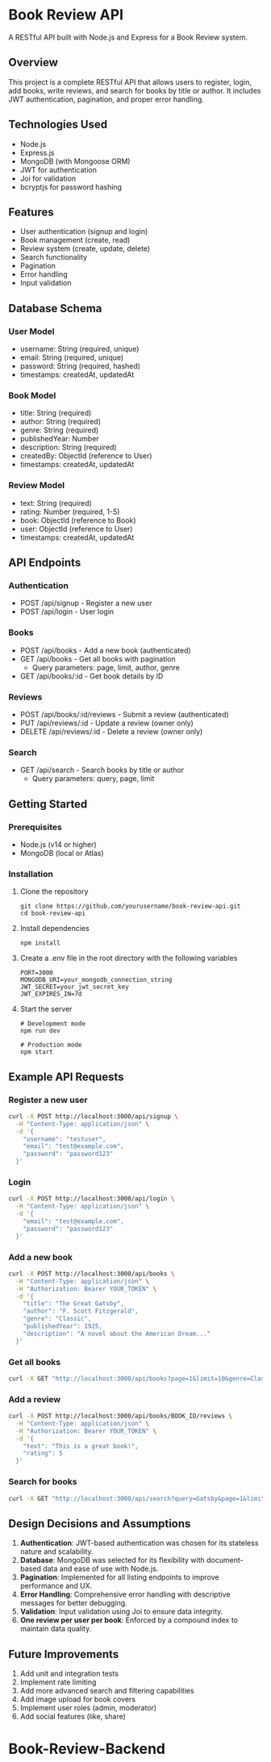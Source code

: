 # Book Review API

A RESTful API built with Node.js and Express for a Book Review system.

## Overview

This project is a complete RESTful API that allows users to register, login, add books, write reviews, and search for books by title or author. It includes JWT authentication, pagination, and proper error handling.

## Technologies Used

- Node.js
- Express.js
- MongoDB (with Mongoose ORM)
- JWT for authentication
- Joi for validation
- bcryptjs for password hashing

## Features

- User authentication (signup and login)
- Book management (create, read)
- Review system (create, update, delete)
- Search functionality
- Pagination
- Error handling
- Input validation

## Database Schema

### User Model
- username: String (required, unique)
- email: String (required, unique)
- password: String (required, hashed)
- timestamps: createdAt, updatedAt

### Book Model
- title: String (required)
- author: String (required)
- genre: String (required)
- publishedYear: Number
- description: String (required)
- createdBy: ObjectId (reference to User)
- timestamps: createdAt, updatedAt

### Review Model
- text: String (required)
- rating: Number (required, 1-5)
- book: ObjectId (reference to Book)
- user: ObjectId (reference to User)
- timestamps: createdAt, updatedAt

## API Endpoints

### Authentication
- POST /api/signup - Register a new user
- POST /api/login - User login

### Books
- POST /api/books - Add a new book (authenticated)
- GET /api/books - Get all books with pagination
  - Query parameters: page, limit, author, genre
- GET /api/books/:id - Get book details by ID

### Reviews
- POST /api/books/:id/reviews - Submit a review (authenticated)
- PUT /api/reviews/:id - Update a review (owner only)
- DELETE /api/reviews/:id - Delete a review (owner only)

### Search
- GET /api/search - Search books by title or author
  - Query parameters: query, page, limit

## Getting Started

### Prerequisites
- Node.js (v14 or higher)
- MongoDB (local or Atlas)

### Installation

1. Clone the repository
   ```
   git clone https://github.com/yourusername/book-review-api.git
   cd book-review-api
   ```

2. Install dependencies
   ```
   npm install
   ```

3. Create a .env file in the root directory with the following variables
   ```
   PORT=3000
   MONGODB_URI=your_mongodb_connection_string
   JWT_SECRET=your_jwt_secret_key
   JWT_EXPIRES_IN=7d
   ```

4. Start the server
   ```
   # Development mode
   npm run dev
   
   # Production mode
   npm start
   ```

## Example API Requests

### Register a new user
```bash
curl -X POST http://localhost:3000/api/signup \
  -H "Content-Type: application/json" \
  -d '{
    "username": "testuser",
    "email": "test@example.com",
    "password": "password123"
  }'
```

### Login
```bash
curl -X POST http://localhost:3000/api/login \
  -H "Content-Type: application/json" \
  -d '{
    "email": "test@example.com",
    "password": "password123"
  }'
```

### Add a new book
```bash
curl -X POST http://localhost:3000/api/books \
  -H "Content-Type: application/json" \
  -H "Authorization: Bearer YOUR_TOKEN" \
  -d '{
    "title": "The Great Gatsby",
    "author": "F. Scott Fitzgerald",
    "genre": "Classic",
    "publishedYear": 1925,
    "description": "A novel about the American Dream..."
  }'
```

### Get all books
```bash
curl -X GET "http://localhost:3000/api/books?page=1&limit=10&genre=Classic"
```

### Add a review
```bash
curl -X POST http://localhost:3000/api/books/BOOK_ID/reviews \
  -H "Content-Type: application/json" \
  -H "Authorization: Bearer YOUR_TOKEN" \
  -d '{
    "text": "This is a great book!",
    "rating": 5
  }'
```

### Search for books
```bash
curl -X GET "http://localhost:3000/api/search?query=Gatsby&page=1&limit=10"
```

## Design Decisions and Assumptions

1. **Authentication**: JWT-based authentication was chosen for its stateless nature and scalability.
2. **Database**: MongoDB was selected for its flexibility with document-based data and ease of use with Node.js.
3. **Pagination**: Implemented for all listing endpoints to improve performance and UX.
4. **Error Handling**: Comprehensive error handling with descriptive messages for better debugging.
5. **Validation**: Input validation using Joi to ensure data integrity.
6. **One review per user per book**: Enforced by a compound index to maintain data quality.

## Future Improvements

1. Add unit and integration tests
2. Implement rate limiting
3. Add more advanced search and filtering capabilities
4. Add image upload for book covers
5. Implement user roles (admin, moderator)
6. Add social features (like, share)
# Book-Review-Backend
